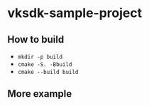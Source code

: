 # vksdk-sample-project
## How to build
- `mkdir -p build`
- `cmake -S. -Bbuild`
- `cmake --build build`

## More example